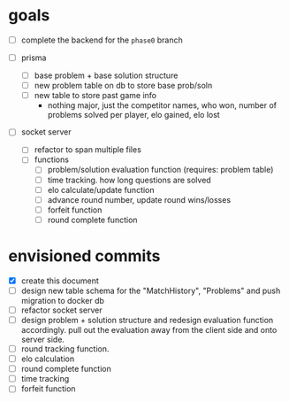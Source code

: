 # goals

- [ ] complete the backend for the `phase0` branch

- [ ] prisma
  - [ ] base problem + base solution structure
  - [ ] new problem table on db to store base prob/soln
  - [ ] new table to store past game info
    - nothing major, just the competitor names, who won, number of problems solved per player, elo gained, elo lost
- [ ] socket server
  - [ ] refactor to span multiple files
  - [ ] functions
    - [ ] problem/solution evaluation function (requires: problem table)
    - [ ] time tracking. how long questions are solved
    - [ ] elo calculate/update function
    - [ ] advance round number, update round wins/losses
    - [ ] forfeit function
    - [ ] round complete function

# envisioned commits

- [x] create this document
- [ ] design new table schema for the "MatchHistory", "Problems" and push migration to docker db
- [ ] refactor socket server
- [ ] design problem + solution structure and redesign evaluation function accordingly. pull out the evaluation away from the client side and onto server side.
- [ ] round tracking function.
- [ ] elo calculation
- [ ] round complete function
- [ ] time tracking
- [ ] forfeit function

